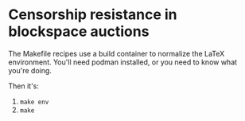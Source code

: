 # Censorship resistance in blockspace auctions

The Makefile recipes use a build container to normalize the LaTeX environment. You'll need podman installed, or you need to know what you're doing.

Then it's:

1. `make env`
2. `make`
